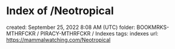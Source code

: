 # Index of /Neotropical

created: September 25, 2022 8:08 AM (UTC)
folder: BOOKMRKS-MTHRFCKR / PIRACY-MTHRFCKR / Indexes
tags: indexes
url: https://mammalwatching.com/Neotropical